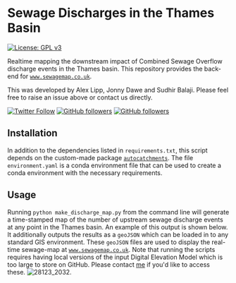 
# Sewage Discharges in the Thames Basin

[![License: GPL v3](https://img.shields.io/badge/License-GPLv3-blue.svg)](https://www.gnu.org/licenses/gpl-3.0)


Realtime mapping the downstream impact of Combined Sewage Overflow discharge events in the Thames basin. This repository provides the back-end for [`www.sewagemap.co.uk`](https://www.sewagemap.co.uk/). 

This was developed by Alex Lipp, Jonny Dawe and Sudhir Balaji. Please feel free to raise an issue above or contact us directly. 

[![Twitter Follow](https://img.shields.io/twitter/follow/alexglipp?style=social)](https://twitter.com/intent/follow?screen_name=AlexGLipp)
[![GitHub followers](https://img.shields.io/github/followers/AlexLipp?label=AlexLipp&style=social)](https://github.com/AlexLipp) 
[![GitHub followers](https://img.shields.io/github/followers/sudhir-b?label=sudhir-b&style=social)](https://github.com/sudhir-b)

## Installation 

In addition to the dependencies listed in `requirements.txt`, this script depends on the custom-made package [`autocatchments`](https://github.com/AlexLipp/autocatchments). The file `environment.yaml` is a conda environment file that can be used to create a conda environment with the necessary requirements. 

## Usage 

Running `python make_discharge_map.py` from the command line will generate a time-stamped map of the number of upstream sewage discharge events at any point in the Thames basin. An example of this output is shown below. It additionally outputs the results as a `geoJSON` which can be loaded in to any standard GIS environment. These `geoJSON` files are used to display the real-time sewage-map at [`www.sewagemap.co.uk`](https://www.sewagemap.co.uk/).   Note that running the scripts requires having local versions of the input Digital Elevation Model which is too large to store on GitHub. Please contact [me](https://github.com/AlexLipp) if you'd like to access these. ![28123_2032](https://user-images.githubusercontent.com/10188895/215289603-3315e7b6-5a50-48ed-9ef0-7a9269e5e2e3.png).
